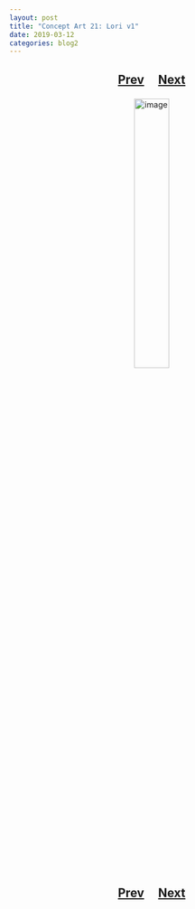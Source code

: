```yaml
---
layout: post
title: "Concept Art 21: Lori v1"
date: 2019-03-12
categories: blog2
---
```


<h2>
  <p style="text-align:center;">
    <a href="/wingsofthechorus/archive/2019/03/11/conceptart20">Prev</a>
    &nbsp;&nbsp;&nbsp;
    <a href="/wingsofthechorus/archive/2019/03/12/conceptart22">Next</a>
  </p>
</h2>

<p style="text-align:center;">
  <img src="/wingsofthechorus/images/conceptart/ca21.png" width="35%" alt="image"/>
</p>

<h2>
  <p style="text-align:center;">
    <a href="/wingsofthechorus/archive/2019/03/11/conceptart20">Prev</a>
    &nbsp;&nbsp;&nbsp;
    <a href="/wingsofthechorus/archive/2019/03/12/conceptart22">Next</a>
  </p>
</h2>
